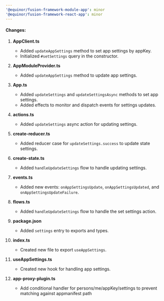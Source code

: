 ```yaml
---
'@equinor/fusion-framework-module-app': minor
'@equinor/fusion-framework-react-app': minor
---
```


#### Changes:

1. **AppClient.ts**
   - Added `updateAppSettings` method to set app settings by appKey.
   - Initialized `#setSettings` query in the constructor.

2. **AppModuleProvider.ts**
   - Added `updateAppSettings` method to update app settings.

3. **App.ts**
   - Added `updateSettings` and `updateSettingsAsync` methods to set app settings.
   - Added effects to monitor and dispatch events for settings updates.

4. **actions.ts**
   - Added `updateSettings` async action for updating settings.

5. **create-reducer.ts**
   - Added reducer case for `updateSettings.success` to update state settings.

6. **create-state.ts**
   - Added `handleUpdateSettings` flow to handle updating settings.

7. **events.ts**
   - Added new events: `onAppSettingsUpdate`, `onAppSettingsUpdated`, and `onAppSettingsUpdateFailure`.

8. **flows.ts**
   - Added `handleUpdateSettings` flow to handle the set settings action.

9. **package.json**
   - Added `settings` entry to exports and types.

10. **index.ts**
    - Created new file to export `useAppSettings`.

11. **useAppSettings.ts**
    - Created new hook for handling app settings.

12. **app-proxy-plugin.ts**
    - Add conditional handler for persons/me/appKey/settings to prevent matching against appmanifest path
